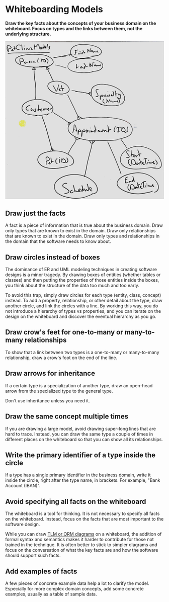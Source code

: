 # Whiteboarding Models

**Draw the key facts about the concepts of your business domain on the whiteboard. Focus on types and the links between them, not the underlying structure.**

![Processed photo of a whiteboard containing facts](fact-whiteboarding-example.jpg)

## Draw just the facts

A fact is a piece of information that is true about the business domain. Draw only types that are known to exist in the domain. Draw only relationships that are known to exist in the domain. Draw only types and relationships in the domain that the software needs to know about.

## Draw circles instead of boxes

The dominance of ER and UML modeling techniques in creating software designs is a minor tragedy. By drawing boxes of entities (whether tables or classes) and then putting the properties of those entities inside the boxes, you think about the structure of the data too much and too early.

To avoid this trap, simply draw circles for each type (entity, class, concept) instead. To add a property, relationship, or other detail about the type, draw another circle, and link the circles with a line. By working this way, you do not introduce a hierarchy of types vs properties, and you can iterate on the design on the whiteboard and discover the eventual hierarchy as you go.

## Draw crow's feet for one-to-many or many-to-many relationships

To show that a link between two types is a one-to-many or many-to-many relationship, draw a crow's foot on the end of the line.

## Draw arrows for inheritance

If a certain type is a specialization of another type, draw an open-head arrow from the specialized type to the general type.

Don't use inheritance unless you need it.

## Draw the same concept multiple times

If you are drawing a large model, avoid drawing super-long lines that are hard to trace. Instead, you can draw the same type a couple of times in different places on the whiteboard so that you can show all its relationships.

## Write the primary identifier of a type inside the circle

If a type has a single primary identifier in the business domain, write it inside the circle, right after the type name, in brackets. For example, "Bank Account (IBAN)".

## Avoid specifying all facts on the whiteboard

The whiteboard is a tool for thinking. It is not necessary to specify all facts on the whiteboard. Instead, focus on the facts that are most important to the software design.

While you can draw [TLM or ORM diagrams](tlm-template.md) on a whiteboard, the addition of formal syntax and semantics makes it harder to contribute for those not trained in the technique. It is often better to stick to simpler diagrams and focus on the conversation of what the key facts are and how the software should support such facts.

## Add examples of facts

A few pieces of concrete example data help a lot to clarify the model. Especially for more complex domain concepts, add some concrete examples, usually as a table of sample data.
